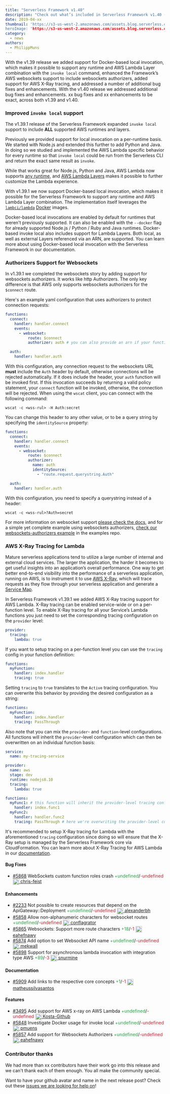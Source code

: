 ```yaml
---
title: "Serverless Framework v1.40"
description: "Check out what’s included in Serverless Framework v1.40 (and v1.39)."
date: 2019-04-xx
thumbnail: 'https://s3-us-west-2.amazonaws.com/assets.blog.serverless.com/framework-updates/framework-v140-thumb.png’
heroImage: 'https://s3-us-west-2.amazonaws.com/assets.blog.serverless.com/framework-updates/framework-v140-header.png’
category:
  - news
authors:
  - PhilippMuns
---
```


With the v1.39 release we added support for Docker-based local invocation, which makes it possible to support any runtime and AWS Lambda Layer combination with the `invoke local` command, enhanced the Framework’s AWS websockets support to include websockets authorizers, added support for AWS X-Ray tracing, and addressed a number of additional bug fixes and enhancements. With the v1.40 release we addressed additional bug fixes and enhancements. xx bug fixes and xx enhancements to be exact, across both v1.39 and v1.40.

### Improved `invoke local` support

The v1.39.1 release of the Serverless Framework expanded `invoke local` support to include **ALL** supported AWS runtimes and layers.

Previously we provided support for local invocation on a per-runtime basis. We started with Node.js and extended this further to add Python and Java. In doing so we studied and implemented the AWS Lambda specific behavior for every runtime so that `invoke local` could be run from the Serverless CLI and return the exact same result as `invoke`.

While that works great for Node.js, Python and Java, AWS Lambda now supports [any runtime](https://aws.amazon.com/blogs/aws/new-for-aws-lambda-use-any-programming-language-and-share-common-components/), and [AWS Lambda Layers](https://docs.aws.amazon.com/lambda/latest/dg/configuration-layers.html) makes it possible to further customize the Lambda experience.

With v1.39.1 we now support Docker-based local invocation, which makes it possible for the Serverless Framework to support any runtime and AWS Lambda Layer combination. The implementation itself leverages the [`lambci/lambda`](https://hub.docker.com/r/lambci/lambda) [Docker](https://docker.com) images.

Docker-based local invocations are enabled by default for runtimes that weren't previously supported. It can also be enabled with the `--docker` flag for already supported Node.js / Python / Ruby and Java runtimes. Docker-based invoke local also includes support for Lambda Layers. Both local, as well as external Layers referenced via an ARN, are supported. You can learn more about using Docker-based local invocation with the Serverless Framework in our documentation.

### Authorizers Support for Websockets

In v1.39.1 we completed the websockets story by adding support for websockets authorizers. It works like http Authorizers. The only key difference is that AWS only supports websockets authorizers for the `$connect` route.

Here's an example yaml configuration that uses authorizers to protect connection requests:

```yml
functions:
  connect:
    handler: handler.connect
    events:
      - websocket:
          route: $connect
          authorizer: auth # you can also provide an arn if your function is not part of this service

  auth:
    handler: handler.auth
```

With this configuration, any connection request to the websockets URL **must** include the `Auth` header by default, otherwise connections will be rejected automatically. If it does include the header, your `auth` function will be invoked first. If this invocation succeeds by returning a valid policy statement, your `connect` function will be invoked, otherwise, the connection will be rejected. When using the `wscat` client, you can connect with the following command:

```
wscat -c <wss-rul> -H Auth:secret
```

You can change this header to any other value, or to be a query string by specifying the `identitySource` property:

```yml
functions:
  connect:
    handler: handler.connect
    events:
      - websocket:
          route: $connect
          authorizer:
            name: auth
            identitySource:
              - "route.request.querystring.Auth"

  auth:
    handler: handler.auth
```

With this configuration, you need to specify a querystring instead of a header:

```
wscat -c <wss-rul>?Auth=secret
```

For more information on websocket support [please check the docs](https://serverless.com/framework/docs/providers/aws/events/websocket/), and for a simple yet complete example using websockets authorizers, [check our websockets-authorizers example](https://github.com/serverless/examples/tree/master/aws-node-websockets-authorizers) in the examples repo.

### AWS X-Ray Tracing for Lambda

Mature serverless applications tend to utilize a large number of internal and external cloud services. The larger the application, the harder it becomes to get useful insights into an application’s overall performance. One way to get better end-to-end visibility into the performance of a serverless application, running on AWS, is to instrument it to use [AWS X-Ray](https://aws.amazon.com/xray/), which will trace requests as they flow through your serverless application and generate a [Service Map](https://aws.amazon.com/xray/features/#Service_map).

In Serverless Framework v1.39.1 we added AWS X-Ray tracing support for AWS Lambda. X-Ray tracing can be enabled service-wide or on a per-function level. To enable X-Ray tracing for all your Service’s Lambda functions you just need to set the corresponding tracing configuration on the `provider` level:

```yml
provider:
  tracing:
    lambda: true
```

If you want to setup tracing on a per-function level you can use the `tracing` config in your function definition:

```yml
functions:
  myFunction:
    handler: index.handler
    tracing: true
```

Setting `tracing` to `true` translates to the `Active` tracing configuration. You can overwrite this behavior by providing the desired configuration as a string:

```yml
functions:
  myFunction:
    handler: index.handler
    tracing: PassThrough
```

Also note that you can mix the `provider`- and `function`-level configurations. All functions will inherit the `provider`-level configuration which can then be overwritten on an individual function basis:

```yml
service:
  name: my-tracing-service

provider:
  name: aws
  stage: dev
  runtime: nodejs8.10
  tracing:
    lambda: true

functions:
  myFunc1: # this function will inherit the provider-level tracing configuration
    handler: index.func1
  myFunc2:
    handler: handler.func2
    tracing: PassThrough # here we're overwriting the provider-level configuration
```

It's recommended to setup X-Ray tracing for Lambda with the aforementioned `tracing` configuration since doing so will ensure that the X-Ray setup is managed by the Serverless Framework core via CloudFormation. You can learn more about X-Ray Tracing for AWS Lambda in our [documentation](https://serverless.com/framework/docs/providers/aws/guide/functions/#aws-x-ray-tracing).

#### Bug Fixes

- [#5868](https://github.com/serverless/serverless/issues/5868) WebSockets custom function roles crash<a href="https://github.com/serverless/serverless/issues/5868/files?utf8=✓&diff=split" style="text-decoration:none;"> <span style="color:#28a647">+undefined</span>/<span style="color:#cb2431">-undefined</span></a> <a href="https://github.com/chris-feist"> <img src='https://avatars3.githubusercontent.com/u/5295555?v=4' style="vertical-align: middle" alt='' height="20px"> chris-feist</a>

#### Enhancements

- [#2233](https://github.com/serverless/serverless/issues/2233) Not possible to create resources that depend on the ApiGateway::Deployment<a href="https://github.com/serverless/serverless/issues/2233/files?utf8=✓&diff=split" style="text-decoration:none;"> <span style="color:#28a647">+undefined</span>/<span style="color:#cb2431">-undefined</span></a> <a href="https://github.com/alexanderbh"> <img src='https://avatars2.githubusercontent.com/u/172970?v=4' style="vertical-align: middle" alt='' height="20px"> alexanderbh</a>
- [#5858](https://github.com/serverless/serverless/issues/5858) Allow non-alphanumeric characters for websocket routes<a href="https://github.com/serverless/serverless/issues/5858/files?utf8=✓&diff=split" style="text-decoration:none;"> <span style="color:#28a647">+undefined</span>/<span style="color:#cb2431">-undefined</span></a> <a href="https://github.com/conflagrator"> <img src='https://avatars3.githubusercontent.com/u/584514?v=4' style="vertical-align: middle" alt='' height="20px"> conflagrator</a>
- [#5865](https://github.com/serverless/serverless/pull/5865) Websockets: Support more route characters<a href="https://github.com/serverless/serverless/pull/5865/files?utf8=✓&diff=split" style="text-decoration:none;"> <span style="color:#28a647">+18</span>/<span style="color:#cb2431">-1</span></a> <a href="https://github.com/eahefnawy"> <img src='https://avatars1.githubusercontent.com/u/2312463?v=4' style="vertical-align: middle" alt='' height="20px"> eahefnawy</a>
- [#5874](https://github.com/serverless/serverless/issues/5874) Add option to set Websocket API name<a href="https://github.com/serverless/serverless/issues/5874/files?utf8=✓&diff=split" style="text-decoration:none;"> <span style="color:#28a647">+undefined</span>/<span style="color:#cb2431">-undefined</span></a> <a href="https://github.com/mekwall"> <img src='https://avatars2.githubusercontent.com/u/37091?v=4' style="vertical-align: middle" alt='' height="20px"> mekwall</a>
- [#5898](https://github.com/serverless/serverless/pull/5898) Support for asynchronous lambda invocation with integration type AWS<a href="https://github.com/serverless/serverless/pull/5898/files?utf8=✓&diff=split" style="text-decoration:none;"> <span style="color:#28a647">+89</span>/<span style="color:#cb2431">-3</span></a> <a href="https://github.com/snurmine"> <img src='https://avatars0.githubusercontent.com/u/16050765?v=4' style="vertical-align: middle" alt='' height="20px"> snurmine</a>

#### Documentation

- [#5909](https://github.com/serverless/serverless/pull/5909) Add links to the respective core concepts<a href="https://github.com/serverless/serverless/pull/5909/files?utf8=✓&diff=split" style="text-decoration:none;"> <span style="color:#28a647">+1</span>/<span style="color:#cb2431">-1</span></a> <a href="https://github.com/matheussilvasantos"> <img src='https://avatars3.githubusercontent.com/u/14128874?v=4' style="vertical-align: middle" alt='' height="20px"> matheussilvasantos</a>

#### Features

- [#3495](https://github.com/serverless/serverless/issues/3495) Add support for AWS x-ray on AWS Lambda<a href="https://github.com/serverless/serverless/issues/3495/files?utf8=✓&diff=split" style="text-decoration:none;"> <span style="color:#28a647">+undefined</span>/<span style="color:#cb2431">-undefined</span></a> <a href="https://github.com/Kosta-Github"> <img src='https://avatars0.githubusercontent.com/u/2526664?v=4' style="vertical-align: middle" alt='' height="20px"> Kosta-Github</a>
- [#5848](https://github.com/serverless/serverless/issues/5848) Investigate Docker usage for invoke local<a href="https://github.com/serverless/serverless/issues/5848/files?utf8=✓&diff=split" style="text-decoration:none;"> <span style="color:#28a647">+undefined</span>/<span style="color:#cb2431">-undefined</span></a> <a href="https://github.com/pmuens"> <img src='https://avatars3.githubusercontent.com/u/1606004?v=4' style="vertical-align: middle" alt='' height="20px"> pmuens</a>
- [#5857](https://github.com/serverless/serverless/issues/5857) Add support for Websockets Authorizers<a href="https://github.com/serverless/serverless/issues/5857/files?utf8=✓&diff=split" style="text-decoration:none;"> <span style="color:#28a647">+undefined</span>/<span style="color:#cb2431">-undefined</span></a> <a href="https://github.com/eahefnawy"> <img src='https://avatars1.githubusercontent.com/u/2312463?v=4' style="vertical-align: middle" alt='' height="20px"> eahefnawy</a>

### Contributor thanks

We had more than xx contributors have their work go into this release and we can't thank each of them enough. You all make the community special.

Want to have your github avatar and name in the next release post? Check out these [issues we are looking for help on](https://github.com/serverless/serverless/issues?q=is%3Aopen+is%3Aissue+label%3A%22help+wanted%22)!
